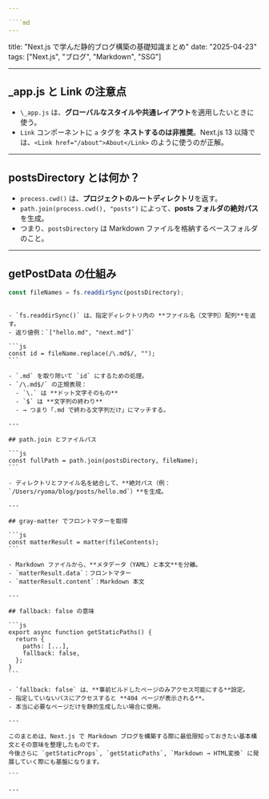 ```yaml
---

````md
---
```


title: "Next.js で学んだ静的ブログ構築の基礎知識まとめ"
date: "2025-04-23"
tags: ["Next.js", "ブログ", "Markdown", "SSG"]

---

## \_app.js と Link の注意点

- `\_app.js` は、**グローバルなスタイルや共通レイアウト**を適用したいときに使う。
- `Link` コンポーネントに `a` タグを **ネストするのは非推奨**。Next.js 13 以降では、`<Link href="/about">About</Link>` のように使うのが正解。

---

## postsDirectory とは何か？

- `process.cwd()` は、**プロジェクトのルートディレクトリ**を返す。
- `path.join(process.cwd(), "posts")` によって、**posts フォルダの絶対パス**を生成。
- つまり、`postsDirectory` は Markdown ファイルを格納するベースフォルダのこと。

---

## getPostData の仕組み

```js
const fileNames = fs.readdirSync(postsDirectory);
```

````

- `fs.readdirSync()` は、指定ディレクトリ内の **ファイル名（文字列）配列**を返す。
- 返り値例：`["hello.md", "next.md"]`

```js
const id = fileName.replace(/\.md$/, "");
```

- `.md` を取り除いて `id` にするための処理。
- `/\.md$/` の正規表現：
  - `\.` は **ドット文字そのもの**
  - `$` は **文字列の終わり**
  - → つまり「.md で終わる文字列だけ」にマッチする。

---

## path.join とファイルパス

```js
const fullPath = path.join(postsDirectory, fileName);
```

- ディレクトリとファイル名を結合して、**絶対パス（例：`/Users/ryoma/blog/posts/hello.md`）**を生成。

---

## gray-matter でフロントマターを取得

```js
const matterResult = matter(fileContents);
```

- Markdown ファイルから、**メタデータ（YAML）と本文**を分離。
- `matterResult.data`：フロントマター
- `matterResult.content`：Markdown 本文

---

## fallback: false の意味

```js
export async function getStaticPaths() {
  return {
    paths: [...],
    fallback: false,
  };
}
```

- `fallback: false` は、**事前ビルドしたページのみアクセス可能にする**設定。
- 指定していないパスにアクセスすると **404 ページが表示される**。
- 本当に必要なページだけを静的生成したい場合に使用。

---

このまとめは、Next.js で Markdown ブログを構築する際に最低限知っておきたい基本構文とその意味を整理したものです。
今後さらに `getStaticProps`, `getStaticPaths`, `Markdown → HTML変換` に発展していく際にも基盤になります。

```

---
````
